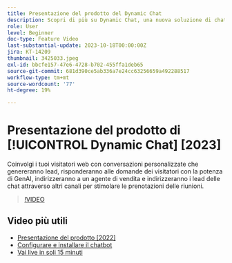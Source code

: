 ```yaml
---
title: Presentazione del prodotto del Dynamic Chat
description: Scopri di più su Dynamic Chat, una nuova soluzione di chat creata da Adobe per il marketing e le vendite.
role: User
level: Beginner
doc-type: Feature Video
last-substantial-update: 2023-10-18T00:00:00Z
jira: KT-14209
thumbnail: 3425033.jpeg
exl-id: bbcfe157-47e6-4728-b702-455ffa1deb65
source-git-commit: 681d390ce5ab336a7e24cc63256659a492288517
workflow-type: tm+mt
source-wordcount: '77'
ht-degree: 19%

---
```


# Presentazione del prodotto di [!UICONTROL Dynamic Chat] [2023]

Coinvolgi i tuoi visitatori web con conversazioni personalizzate che genereranno lead, risponderanno alle domande dei visitatori con la potenza di GenAI, indirizzeranno a un agente di vendita e indirizzeranno i lead delle chat attraverso altri canali per stimolare le prenotazioni delle riunioni.

>[!VIDEO](https://video.tv.adobe.com/v/3425033/?learn=on)

## Video più utili

* [Presentazione del prodotto [2022]](product-tour-2022.md)
* [Configurare e installare il chatbot](setup.md)
* [Vai live in soli 15 minuti](go-live-in-15-minutes.md)
